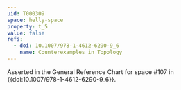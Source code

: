 ```yaml
---
uid: T000309
space: helly-space
property: t_5
value: false
refs:
  - doi: 10.1007/978-1-4612-6290-9_6
    name: Counterexamples in Topology
---
```

Asserted in the General Reference Chart for space #107 in
{{doi:10.1007/978-1-4612-6290-9_6}}.
